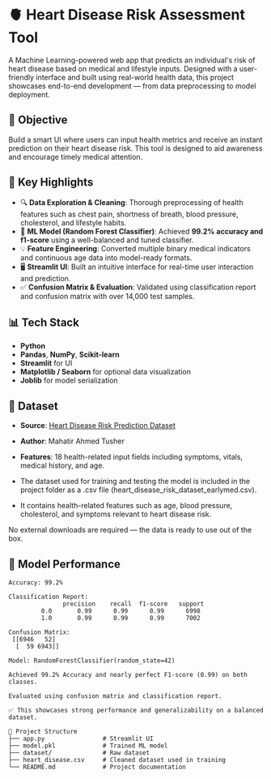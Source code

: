 # 🫀 Heart Disease Risk Assessment Tool

A Machine Learning-powered web app that predicts an individual's risk of heart disease based on medical and lifestyle inputs. Designed with a user-friendly interface and built using real-world health data, this project showcases end-to-end development — from data preprocessing to model deployment.

## 📌 Objective

Build a smart UI where users can input health metrics and receive an instant prediction on their heart disease risk. This tool is designed to aid awareness and encourage timely medical attention.

## 🚀 Key Highlights

- 🔍 **Data Exploration & Cleaning**: Thorough preprocessing of health features such as chest pain, shortness of breath, blood pressure, cholesterol, and lifestyle habits.
- 🧠 **ML Model (Random Forest Classifier)**: Achieved **99.2% accuracy and f1-score** using a well-balanced and tuned classifier.
- 💡 **Feature Engineering**: Converted multiple binary medical indicators and continuous age data into model-ready formats.
- 🖥 **Streamlit UI**: Built an intuitive interface for real-time user interaction and prediction.
- ✅ **Confusion Matrix & Evaluation**: Validated using classification report and confusion matrix with over 14,000 test samples.

## 📊 Tech Stack

- **Python**
- **Pandas**, **NumPy**, **Scikit-learn**
- **Streamlit** for UI
- **Matplotlib / Seaborn** for optional data visualization
- **Joblib** for model serialization

## 📂 Dataset

- **Source**: [Heart Disease Risk Prediction Dataset](https://www.kaggle.com/datasets/mahatiratusher/heart-disease-risk-prediction-dataset?resource=download)  
- **Author**: Mahatir Ahmed Tusher  
- **Features**: 18 health-related input fields including symptoms, vitals, medical history, and age.
  
- The dataset used for training and testing the model is included in the project folder as a .csv file (heart_disease_risk_dataset_earlymed.csv).
- It contains health-related features such as age, blood pressure, cholesterol, and symptoms relevant to heart disease risk.

No external downloads are required — the data is ready to use out of the box.

## 🧪 Model Performance

```text
Accuracy: 99.2%

Classification Report:
               precision    recall  f1-score   support
         0.0       0.99      0.99      0.99      6998
         1.0       0.99      0.99      0.99      7002

Confusion Matrix:
 [[6946   52]
  [  59 6943]]

Model: RandomForestClassifier(random_state=42)

Achieved 99.2% Accuracy and nearly perfect F1-score (0.99) on both classes.

Evaluated using confusion matrix and classification report.

✅ This showcases strong performance and generalizability on a balanced dataset.

📂 Project Structure
├── app.py                # Streamlit UI
├── model.pkl             # Trained ML model
├── dataset/              # Raw dataset
├── heart_disease.csv     # Cleaned dataset used in training
└── README.md             # Project documentation

